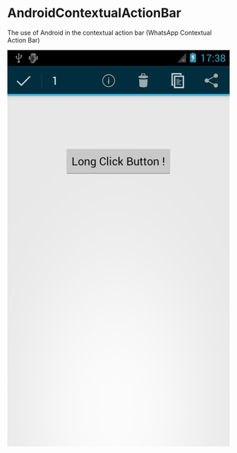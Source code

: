 AndroidContextualActionBar
==========================

The use of Android in the contextual action bar  (WhatsApp Contextual Action Bar)

![Alt text](https://github.com/harunkor/AndroidContextualActionBar/blob/master/AndroidContextualActionBar/device-2014-11-10-193822.png?raw=true "")

